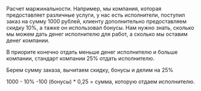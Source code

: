 Расчет маржинальности.
Например, мы компания, которая предоставляет различные услуги, у нас есть исполнители,  поступил заказ на сумму 1000 рублей, клиенту дополнительно предоставляем скидку 10%, а тажке он использовал бонусы. Нам нужно знать, сколько мы можем дать денег исполнителю для работ, а сколько мы оставим денег компании.

В приорите конечно отдать меньше денег исполнителю и больше компании, стандарт компании 25% отдать исполнителю.

Берем сумму заказа, вычитаем скидку, бонусы и делим на 25%

1000 - 10% -100 (бонусы) * 0,25 = сумма, которую отдаем исполнителю.

